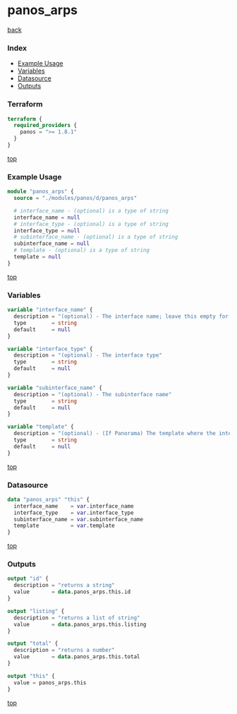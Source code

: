 # panos_arps

[back](../panos.md)

### Index

- [Example Usage](#example-usage)
- [Variables](#variables)
- [Datasource](#datasource)
- [Outputs](#outputs)

### Terraform

```terraform
terraform {
  required_providers {
    panos = ">= 1.8.1"
  }
}
```

[top](#index)

### Example Usage

```terraform
module "panos_arps" {
  source = "./modules/panos/d/panos_arps"

  # interface_name - (optional) is a type of string
  interface_name = null
  # interface_type - (optional) is a type of string
  interface_type = null
  # subinterface_name - (optional) is a type of string
  subinterface_name = null
  # template - (optional) is a type of string
  template = null
}
```

[top](#index)

### Variables

```terraform
variable "interface_name" {
  description = "(optional) - The interface name; leave this empty for VLAN interfaces"
  type        = string
  default     = null
}

variable "interface_type" {
  description = "(optional) - The interface type"
  type        = string
  default     = null
}

variable "subinterface_name" {
  description = "(optional) - The subinterface name"
  type        = string
  default     = null
}

variable "template" {
  description = "(optional) - (If Panorama) The template where the interface is"
  type        = string
  default     = null
}
```

[top](#index)

### Datasource

```terraform
data "panos_arps" "this" {
  interface_name    = var.interface_name
  interface_type    = var.interface_type
  subinterface_name = var.subinterface_name
  template          = var.template
}
```

[top](#index)

### Outputs

```terraform
output "id" {
  description = "returns a string"
  value       = data.panos_arps.this.id
}

output "listing" {
  description = "returns a list of string"
  value       = data.panos_arps.this.listing
}

output "total" {
  description = "returns a number"
  value       = data.panos_arps.this.total
}

output "this" {
  value = panos_arps.this
}
```

[top](#index)
